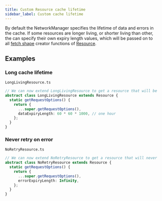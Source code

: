 ```yaml
---
title: Custom Resource cache lifetime
sidebar_label: Custom cache lifetime
---
```

By default the NetworkManager specifies the lifetime of data and errors in the cache.
If some resources are longer living, or shorter living than other, the can specify their own expiry length values,
which will be passed on to all [fetch shape](../api/FetchShape.md) creator functions of [Resource](../api/Resource.md).

## Examples

### Long cache lifetime

`LongLivingResource.ts`

```typescript
// We can now extend LongLivingResource to get a resource that will be cached for one hour
abstract class LongLivingResource extends Resource {
  static getRequestOptions() {
    return {
      ...super.getRequestOptions(),
      dataExpiryLength: 60 * 60 * 1000, // one hour
    };
  }
}
```

### Never retry on error

`NoRetryResource.ts`

```typescript
// We can now extend NoRetryResource to get a resource that will never retry on network error
abstract class NoRetryResource extends Resource {
  static getRequestOptions() {
    return {
      ...super.getRequestOptions(),
      errorExpiryLength: Infinity,
    };
  }
}
```
